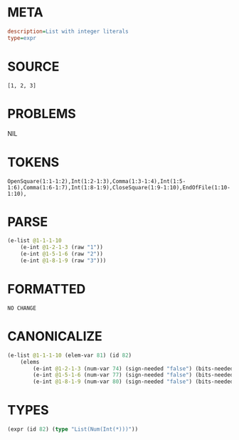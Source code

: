 # META
~~~ini
description=List with integer literals
type=expr
~~~
# SOURCE
~~~roc
[1, 2, 3]
~~~
# PROBLEMS
NIL
# TOKENS
~~~zig
OpenSquare(1:1-1:2),Int(1:2-1:3),Comma(1:3-1:4),Int(1:5-1:6),Comma(1:6-1:7),Int(1:8-1:9),CloseSquare(1:9-1:10),EndOfFile(1:10-1:10),
~~~
# PARSE
~~~clojure
(e-list @1-1-1-10
	(e-int @1-2-1-3 (raw "1"))
	(e-int @1-5-1-6 (raw "2"))
	(e-int @1-8-1-9 (raw "3")))
~~~
# FORMATTED
~~~roc
NO CHANGE
~~~
# CANONICALIZE
~~~clojure
(e-list @1-1-1-10 (elem-var 81) (id 82)
	(elems
		(e-int @1-2-1-3 (num-var 74) (sign-needed "false") (bits-needed "7") (value "1"))
		(e-int @1-5-1-6 (num-var 77) (sign-needed "false") (bits-needed "7") (value "2"))
		(e-int @1-8-1-9 (num-var 80) (sign-needed "false") (bits-needed "7") (value "3"))))
~~~
# TYPES
~~~clojure
(expr (id 82) (type "List(Num(Int(*)))"))
~~~